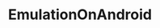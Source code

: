 ---
title: EmulationOnAndroid
crosslinks:
- emulation
- AndroidGaming
- PokemonROMhacks
- androidgaming
- AskReddit
- gaming
- MotoE
- AndroidTV
- DCComicsLegendsGame
- RetroArch
- 3DS
- Chromecast
- VitaPiracy
- nvidiashield
---